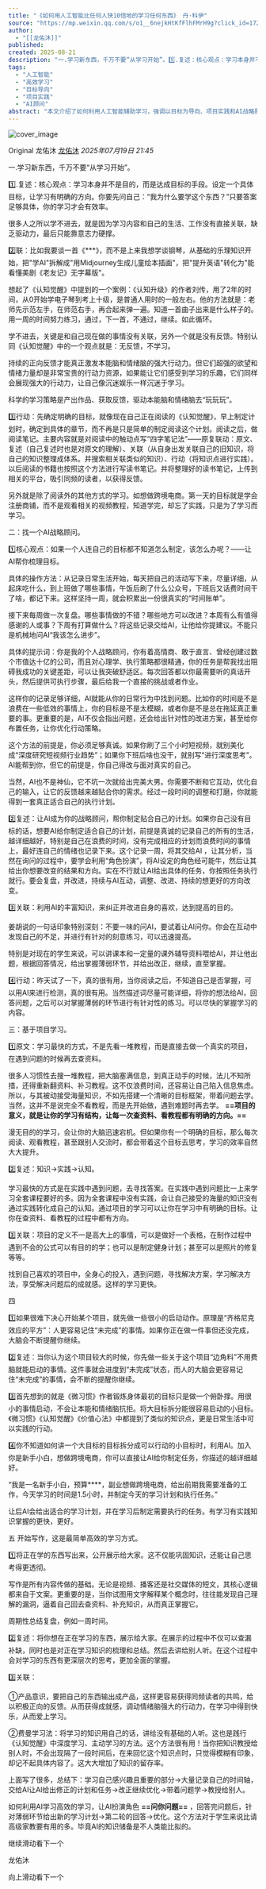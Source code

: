 ```yaml
---
title: "《如何用人工智能比任何人快10倍地的学习任何东西》 丹·科伊"
source: "https://mp.weixin.qq.com/s/o1__6nejkHtKfFlhFMrH9g?click_id=172"
author:
  - "[[龙佑沐]]"
published:
created: 2025-08-21
description: "一.学习新东西，千万不要“从学习开始”。1️⃣.复述：核心观点：学习本身并不是目的，而是达成目标的手段。"
tags:
  - "人工智能"
  - "高效学习"
  - "目标导向"
  - "项目实践"
  - "AI顾问"
abstract: "本文介绍了如何利用人工智能辅助学习，强调以目标为导向、项目实践和AI战略顾问来提升学习效率。"
---
```

![cover_image](https://mmbiz.qpic.cn/mmbiz_jpg/aJvicNT8SiaF4Z7YgYtWy4YDlbiaXIx6f4hyeicfc1H7GQx2pVVJIASJO9Tt8WpEciaCTUQythn5NcqlTYIic4Vm3uwg/0?wx_fmt=jpeg)

Original 龙佑沐 [龙佑沐](https://mp.weixin.qq.com/s/) *2025年07月19日 21:45*

一.学习新东西，千万不要“从学习开始”。

1️⃣.复述：核心观点：学习本身并不是目的，而是达成目标的手段。设定一个具体目标，让学习有明确的方向。你要先问自己：“我为什么要学这个东西？”只要答案足够具体，你的学习才会有效率。

很多人之所以学不进去，就是因为学习内容和自己的生活、工作没有直接关联，缺乏驱动力，最后只能靠意志力硬撑。

2️⃣联：比如我要谈一首《\*\*\*》，而不是上来我想学谈钢琴，从基础的乐理知识开始，把"学AI"拆解成"用Midjourney生成儿童绘本插画"，把"提升英语"转化为"能看懂美剧《老友记》无字幕版"。

想起了《认知觉醒》中提到的一个案例：《认知升级》的作者刘传，用了2年的时间，从0开始学电子琴到考上十级，是普通人用时的一般左右。他的方法就是：老师先示范左手，在师范右手，再合起来弹一遍。知道一首曲子出来是什么样子的。用一周的时间努力练习，通过，下一首，不通过，继续。如此循环。

学不进去，关键是和自己现在做的事情没有关联，另外一个就是没有反馈。特别认同《认知觉醒》中的一个观点就是：无反馈，不学习。

持续的正向反馈才能真正激发本能脑和情绪脑的强大行动力。但它们超强的欲望和情绪力量却是非常宝贵的行动力资源，如果能让它们感受到学习的乐趣，它们同样会展现强大的行动力，让自己像沉迷娱乐一样沉迷于学习。

科学的学习策略是产出作品、获取反馈，驱动本能脑和情绪脑去“玩玩玩”。

3️⃣行动：先确定明确的目标，就像现在自己正在阅读的《认知觉醒》，早上制定计划时，确定到具体的章节，而不再是只是简单的制定阅读这个计划。阅读之后，做阅读笔记。主要内容就是对阅读中的触动点写“四字笔记法”——原复联动：原文、复述（自己复述时也是对原文的理解）、关联（从自身出发关联自己的旧知识，将自己的知识整理成体系。并搜索相关联类似的知识）、行动（将知识点进行实践）。以后阅读的书籍也按照这个方法进行写读书笔记。并将整理好的读书笔记，上传到相关的平台，吸引同频的读者，以获得反馈。

另外就是除了阅读外的其他方式的学习。如想做跨境电商。第一天的目标就是学会注册商铺，而不是观看相关的视频教程，知道学完，却忘了实践，只是为了学习而学习。

二：找一个AI战略顾问。

1️⃣核心观点：如果一个人连自己的目标都不知道怎么制定，该怎么办呢？——让AI帮你梳理目标。

具体的操作方法：从记录日常生活开始，每天把自己的活动写下来，尽量详细，从起床吃什么，到上班做了哪些事情，午饭后刷了什么公众号，下班后又话费时间干了啥，都记下来。这样坚持一周，就会积累出一份很真实的“时间账单”。

接下来每周做一次复盘。哪些事情做的不错？哪些地方可以改进？本周有么有值得感谢的人或事？下周有打算做什么？将这些记录交给AI，让他给你提建议。不能只是机械地问AI“我该怎么进步”。

具体的提示词：你是我的个人战略顾问，你有着高情商、敢于直言、曾经创建过数个市值达十亿的公司，而且对心理学、执行策略都很精通，你的任务是帮我找出阻碍我成功的关键差距，可以让我突破舒适区。每次回答都以你最需要听的真话开头，然后提供可执行步骤，最后给我一个直接的挑战或者作业。

这样你的记录足够详细，AI就能从你的日常行为中找到问题。比如你的时间是不是浪费在一些低效的事情上，你的目标是不是太模糊，或者你是不是总在拖延真正重要的事。更重要的是，AI不仅会指出问题，还会给出针对性的改进方案，甚至给你布置任务，让你优化行动策略。

这个方法的前提是，你必须足够真诚。如果你刷了三个小时短视频，就别美化成“深度研究短视频行业趋势”；如果你下班后啥也没干，就别写“进行深度思考”。AI能帮到你，但它的前提是，你自己得改与面对真实的自己。

当然，AI也不是神仙，它不坑一次就给出完美大男。你需要不断和它互动，优化自己的输入，让它的反馈越来越贴合你的需求。经过一段时间的调整和打磨，你就能得到一套真正适合自己的执行计划。

2️⃣复述：让AI成为你的战略顾问，帮你制定贴合自己的计划。如果你自己没有目标的话，想要AI给你制定适合自己的计划，前提是真诚的记录自己的所有的生活，越详细越好，特别是自己在浪费的时间，没有完成相应的计划而浪费时间的事情上，最好连自己的情绪也记录下来。这个记录一周，将其交给AI ，让其分析，当然在询问的过程中，要学会利用“角色扮演”，将AI设定的角色经可能牛，然后让其给出你想要改变的结果和方向。实在不行就让AI给出具体的任务，你按照任务执行就行。要会复盘，并改进，持续与AI互动，调整、改进、持续的想更好的方向改变。

3️⃣关联：利用AI的丰富知识，来纠正并改进自身的喜欢，达到提高的目的。

姜胡说的一句话印象特别深刻：不要一味的问AI，要试着让AI问你。你会在互动中发现自己的不足，并进行有针对的刻意练习，可以迅速提高。

特别是对现在的学生来说，可以讲课本和一定量的课外辅导资料喂给AI，并让他出题，根据回答情况，给出掌握薄弱环节，并给出改正，继续，直至掌握。

4️⃣行动：昨天试了一下，真的很有用，当你阅读之后，不知道自己是否掌握，可以用AI来进行检测，真的很有用。当然描述词尽量可能详细，将你的想法给AI，回答问题，之后可以对掌握薄弱的环节进行有针对性的练习。可以尽快的掌握学习的内容。

三：基于项目学习。

1️⃣原文：学习最快的方式，不是先看一堆教程，而是直接去做一个真实的项目，在遇到问题的时候再去查资料。

很多人习惯性去搜一堆教程，把大脑塞满信息，到真正动手的时候，法儿不知所措，还得重新翻资料、补习教程。这不仅浪费时间，还容易让自己陷入信息焦虑。 所以，与其被动接受海量知识，不如先搭建一个清晰的目标框架，带着问题去学。当然，这并不是说完全不看教程，而是先开始做，遇到难题时再去学。 **==项目的意义，就是让你的学习有结构，让每一次查资料、看教程都有明确的方向。==**

漫无目的的学习，会让你的大脑迅速宕机。但如果你有一个明确的目标，那么每次阅读、观看教程，甚至跟别人交流时，都会带着这个目标去思考，学习的效率自然大大提升。

2️⃣复述：知识→实践→认知。

学习最快的方式是在实践中遇到问题，去寻找答案。在实践中遇到问题比一上来学习全套课程要好的多。因为全套课程中没有实践，会让自己接受的海量的知识没有通过实践转化成自己的认知。通过项目的学习可以让你在学习中有明确的目标。让你在查资料、看教程的过程中都有方向。

3️⃣关联：项目的定义不一是高大上的事情，可以是做好一个表格，在制作过程中遇到不会的公式可以有目的的学；也可以是制定健身计划；甚至可以是照片的修复等等。

找到自己喜欢的项目中，全身心的投入，遇到问题，寻找解决方案，学习解决方法，享受解决问题后的成就感。这样的学习更快。

四

1️⃣如果很难下决心开始某个项目，就先做一些很小的启动动作。原理是“齐格尼克效应的平方”：人更容易记住“未完成”的事情。如果你正在做一件事但还没完成，大脑会不断提醒你继续。

2️⃣复述：当你认为这个项目较大的时候，你先做一些关于这个项目“边角料”不用费脑就能启动的事情。这件事就会进度到“未完成”状态，而人的大脑会更容易记住“未完成”的事情，会不断的提醒你继续。

3️⃣首先想到的就是《微习惯》作者锻炼身体最初的目标只是做一个俯卧撑。用很小的事情启动，不会让本能和情绪脑抗拒。将大目标拆分能很容易启动的小目标。《微习惯》《认知觉醒》《价值心法》中都提到了类似的知识点，更是日常生活中可以实践的行动。

4️⃣你不知道如何讲一个大目标的目标拆分成可以行动的小目标时，利用AI。加入你是新手小白，想做跨境电商，你可以直接让AI给你制定任务，你描述的越详细越好。

“我是一名新手小白，预算\*\*\*\*，副业想做跨境电商，给出前期我需要准备的工作，今天学习的时间是1.5小时，并制定今天的学习计划和执行任务。”

让后AI会给出适合的学习计划，并在学习后制定需要执行的任务。有学习有实践知识掌握的更快，更好。

五 开始写作，这是最简单高效的学习方式。

1️⃣将正在学的东西写出来，公开展示给大家。这不仅能巩固知识，还能让自己思考得更透彻。

写作是所有内容传做的基础。无论是视频、播客还是社交媒体的短文，其核心逻辑都来自于文案。更重要的是，当你试图用文字解释某个概念时，往往能发现自己理解的漏洞，逼着自己回去查资料、补充知识，从而真正掌握它。

周期性总结复盘，例如一周时间。

2️⃣复述：将你想在正在学习的东西，展示给大家。在展示的过程中不仅可以查漏补缺，同时也是对正在学习知识的梳理和总结。然后去讲给别人听。在这个过程中会对学习的东西有更深层次的思考，更加全面的掌握。

3️⃣关联：

①产品意识，要把自己的东西输出成产品，这样更容易获得同频读者的共鸣，给以积极正向的反馈。从而获得成就感，调动情绪脑强大的行动力，在学习中得到快乐，从而爱上学习。

②费曼学习法：将学习的知识用自己的话，讲给没有基础的人听。这也是践行《认知觉醒》中深度学习、主动学习的方法。这个方法很有用！当你把知识教授给别人时，不会出现隔了一段时间后，在来回忆这个知识点时，只觉得模糊有印象，却记不起具体内容了。这大大增加了知识的留存率。

上面写了很多，总结下：学习自己感兴趣且重要的部分→大量记录自己的时间轴，交给AI让AI给出修正的计划和任务→改正继续优化→带着问题学→教授给别人。

如何利用AI学习高效的学习，让AI扮演角色 **==问你问题==** ，回答完问题后，针对薄弱环节给出新的学习计划→第二轮的回答→优化。这个方法对于学生来说比请高级家教要有用的多。毕竟AI的知识储备是不人类能比拟的。

  

继续滑动看下一个

龙佑沐

向上滑动看下一个